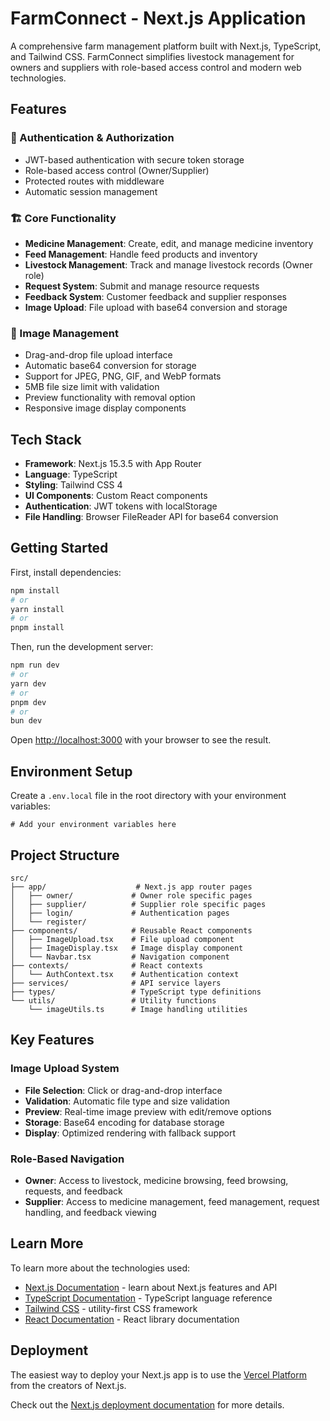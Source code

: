 # FarmConnect - Next.js Application

A comprehensive farm management platform built with Next.js, TypeScript, and Tailwind CSS. FarmConnect simplifies livestock management for owners and suppliers with role-based access control and modern web technologies.

## Features

### 🔐 Authentication & Authorization

- JWT-based authentication with secure token storage
- Role-based access control (Owner/Supplier)
- Protected routes with middleware
- Automatic session management

### 🏗️ Core Functionality

- **Medicine Management**: Create, edit, and manage medicine inventory
- **Feed Management**: Handle feed products and inventory
- **Livestock Management**: Track and manage livestock records (Owner role)
- **Request System**: Submit and manage resource requests
- **Feedback System**: Customer feedback and supplier responses
- **Image Upload**: File upload with base64 conversion and storage

### 📸 Image Management

- Drag-and-drop file upload interface
- Automatic base64 conversion for storage
- Support for JPEG, PNG, GIF, and WebP formats
- 5MB file size limit with validation
- Preview functionality with removal option
- Responsive image display components

## Tech Stack

- **Framework**: Next.js 15.3.5 with App Router
- **Language**: TypeScript
- **Styling**: Tailwind CSS 4
- **UI Components**: Custom React components
- **Authentication**: JWT tokens with localStorage
- **File Handling**: Browser FileReader API for base64 conversion

## Getting Started

First, install dependencies:

```bash
npm install
# or
yarn install
# or
pnpm install
```

Then, run the development server:

```bash
npm run dev
# or
yarn dev
# or
pnpm dev
# or
bun dev
```

Open [http://localhost:3000](http://localhost:3000) with your browser to see the result.

## Environment Setup

Create a `.env.local` file in the root directory with your environment variables:

```env
# Add your environment variables here
```

## Project Structure

```
src/
├── app/                    # Next.js app router pages
│   ├── owner/             # Owner role specific pages
│   ├── supplier/          # Supplier role specific pages
│   ├── login/             # Authentication pages
│   └── register/
├── components/            # Reusable React components
│   ├── ImageUpload.tsx    # File upload component
│   ├── ImageDisplay.tsx   # Image display component
│   └── Navbar.tsx         # Navigation component
├── contexts/              # React contexts
│   └── AuthContext.tsx    # Authentication context
├── services/              # API service layers
├── types/                 # TypeScript type definitions
└── utils/                 # Utility functions
    └── imageUtils.ts      # Image handling utilities
```

## Key Features

### Image Upload System

- **File Selection**: Click or drag-and-drop interface
- **Validation**: Automatic file type and size validation
- **Preview**: Real-time image preview with edit/remove options
- **Storage**: Base64 encoding for database storage
- **Display**: Optimized rendering with fallback support

### Role-Based Navigation

- **Owner**: Access to livestock, medicine browsing, feed browsing, requests, and feedback
- **Supplier**: Access to medicine management, feed management, request handling, and feedback viewing

## Learn More

To learn more about the technologies used:

- [Next.js Documentation](https://nextjs.org/docs) - learn about Next.js features and API
- [TypeScript Documentation](https://www.typescriptlang.org/docs/) - TypeScript language reference
- [Tailwind CSS](https://tailwindcss.com/docs) - utility-first CSS framework
- [React Documentation](https://react.dev/) - React library documentation

## Deployment

The easiest way to deploy your Next.js app is to use the [Vercel Platform](https://vercel.com/new?utm_medium=default-template&filter=next.js&utm_source=create-next-app&utm_campaign=create-next-app-readme) from the creators of Next.js.

Check out the [Next.js deployment documentation](https://nextjs.org/docs/app/building-your-application/deploying) for more details.
